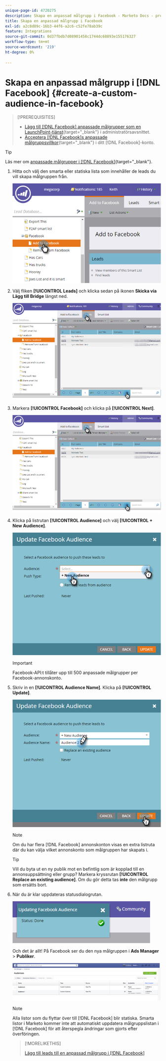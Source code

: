 ```yaml
---
unique-page-id: 4720275
description: Skapa en anpassad målgrupp i Facebook - Marketo Docs - produktdokumentation
title: Skapa en anpassad målgrupp i Facebook
exl-id: a2c8d89c-16b3-44f6-a2c6-c52fe78ab39c
feature: Integrations
source-git-commit: 0d37fbdb7d08901458c1744dc68893e155176327
workflow-type: tm+mt
source-wordcount: '219'
ht-degree: 0%

---
```


# Skapa en anpassad målgrupp i [!DNL Facebook] {#create-a-custom-audience-in-facebook}

>[!PREREQUISITES]
>
>* [Lägg till [!DNL Facebook] anpassade målgrupper som en LaunchPoint-tjänst](/help/marketo/product-docs/demand-generation/ad-network-integrations/add-facebook-custom-audiences-as-a-launchpoint-service.md){target="_blank"} i administratörsavsnittet.
>* [Acceptera  [!DNL Facebook]s anpassade målgruppsvillkor](https://www.facebook.com/ads/manage/customaudiences/tos.php){target="_blank"} i ditt [!DNL Facebook]-konto.

>[!TIP]
>
>Läs mer om [anpassade målgrupper i [!DNL Facebook]](https://www.facebook.com/help/341425252616329){target="_blank"}.

1. Hitta och välj den smarta eller statiska lista som innehåller de leads du vill skapa målgruppen från.

   ![](assets/create-a-custom-audience-in-facebook-1.png)

1. Välj fliken **[!UICONTROL Leads]** och klicka sedan på ikonen **Skicka via Lägg till Bridge** längst ned.

   ![](assets/create-a-custom-audience-in-facebook-2.png)

1. Markera **[!UICONTROL Facebook]** och klicka på **[!UICONTROL Next]**.

   ![](assets/create-a-custom-audience-in-facebook-3.png)

1. Klicka på listrutan **[!UICONTROL Audience]** och välj **[!UICONTROL + New Audience]**.

   ![](assets/create-a-custom-audience-in-facebook-4.png)

   >[!IMPORTANT]
   >
   >Facebook-API:t tillåter upp till 500 anpassade målgrupper per Facebook-annonskonto.

1. Skriv in en **[!UICONTROL Audience Name]**. Klicka på **[!UICONTROL Update]**.

   ![](assets/create-a-custom-audience-in-facebook-5.png)

   >[!NOTE]
   >
   >Om du har flera [!DNL Facebook] annonskonton visas en extra listruta där du kan välja vilket annonskonto som målgruppen har skapats i.

   >[!TIP]
   >
   >Vill du byta ut en ny publik mot en befintlig som är kopplad till en annonsuppsättning eller grupp? Markera kryssrutan **[!UICONTROL Replace an existing audience]**. Om du gör detta tas **inte** den målgrupp som ersätts bort.

1. När du är klar uppdateras statusdialogrutan.

   ![](assets/create-a-custom-audience-in-facebook-6.png)

   Och det är allt! På Facebook ser du den nya målgruppen i **Ads Manager** > **Publiker**.

   ![](assets/create-a-custom-audience-in-facebook-7.png)

   >[!NOTE]
   >
   >Alla listor som du flyttar över till [!DNL Facebook] blir statiska. Smarta listor i Marketo kommer inte att automatiskt uppdatera målgruppslistan i [!DNL Facebook] för att återspegla ändringar som gjorts efter överföringen.

   >[!MORELIKETHIS]
   >
   >[Lägg till leads till en anpassad målgrupp i [!DNL Facebook]](/help/marketo/product-docs/demand-generation/facebook/add-leads-to-a-custom-audience-in-facebook.md)
